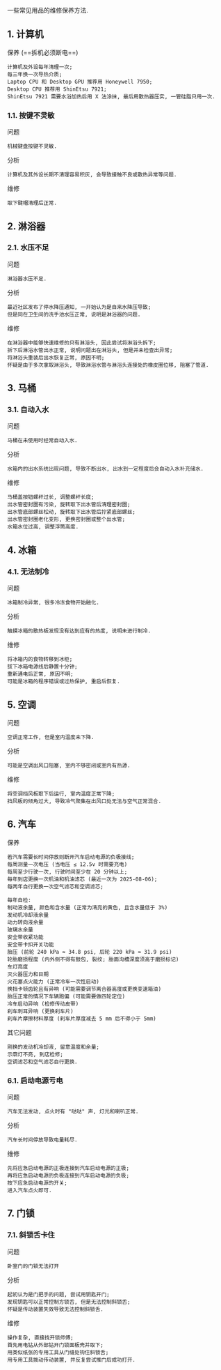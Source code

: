 一些常见用品的维修保养方法.

## 1. 计算机

保养 (==拆机必须断电==)

```
计算机及外设每年清理一次;
每三年换一次导热介质;
Laptop CPU 和 Desktop GPU 推荐用 Honeywell 7950;
Desktop CPU 推荐用 ShinEtsu 7921;
ShinEtsu 7921 需要水浴加热后用 X 法涂抹, 最后用散热器压实, 一管硅脂只用一次.
```

### 1.1. 按键不灵敏

问题

```
机械键盘按键不灵敏.
```

分析

```
计算机及其外设长期不清理容易积灰, 会导致接触不良或散热异常等问题.
```

维修

```
取下键帽清理后正常.
```

## 2. 淋浴器

### 2.1. 水压不足

问题

```
淋浴器水压不足.
```

分析

```
最近社区发布了停水降压通知, 一开始认为是自来水降压导致;
但是同在卫生间的洗手池水压正常, 说明是淋浴器的问题.
```

维修

```
在淋浴器中能够快速维修的只有淋浴头, 因此尝试将淋浴头拆下;
拆下后淋浴水管出水正常, 说明问题出在淋浴头, 但是并未检查出异常;
将淋浴头重装后出水恢复正常, 原因不明;
怀疑是由于多次拿取淋浴头, 导致淋浴水管与淋浴头连接处的橡皮圈位移, 阻塞了管道.
```

## 3. 马桶

### 3.1. 自动入水

问题

```
马桶在未使用时经常自动入水.
```

分析

```
水箱内的出水系统出现问题, 导致不断出水, 出水到一定程度后会自动入水补充储水.
```

维修

```
马桶盖按钮螺杆过长, 调整螺杆长度;
出水管密封圈有污染, 旋转取下出水管后清理密封圈;
出水管底部螺丝松动, 旋转取下出水管后拧紧底部螺丝;
出水管密封圈老化变形, 更换密封圈或整个出水管;
水箱水位过高, 调整浮筒高度.
```

## 4. 冰箱

### 4.1. 无法制冷

问题

```
冰箱制冷异常, 很多冷冻食物开始融化.
```

分析

```
触摸冰箱的散热板发现没有达到应有的热度, 说明未进行制冷.
```

维修

```
将冰箱内的食物转移到冰柜;
拔下冰箱电源线后静置十分钟;
重新通电后正常, 原因不明;
可能是冰箱的程序错误或过热保护, 重启后恢复.
```

## 5. 空调

问题

```
空调正常工作, 但是室内温度未下降.
```

分析

```
可能是空调出风口阻塞, 室内不够密闭或室内有热源.
```

维修

```
将空调挡风板取下后运行, 室内温度正常下降;
挡风板的倾角过大, 导致冷气聚集在出风口处无法与空气正常混合.
```

## 6. 汽车

保养

```
若汽车需要长时间停放则断开汽车启动电源的负极接线;
每周测量一次电压 (当电压 ≤ 12.5v 时需要充电)
每周至少行驶一次, 行驶时间至少在 20 分钟以上;
每年到店更换一次机油和机油滤芯 (最近一次为 2025-08-06);
每两年自行更换一次空气滤芯和空调滤芯;

每年自检:
制动液余量, 颜色和含水量 (正常为清亮的黄色, 且含水量低于 3%)
发动机冷却液余量
动力转向液余量
玻璃水余量
安全带收紧功能
安全带卡扣开关功能
胎压 (前轮 240 kPa ≈ 34.8 psi, 后轮 220 kPa ≈ 31.9 psi)
轮胎磨损程度 (内外侧不得有鼓包, 裂纹; 胎面沟槽深度须高于磨损标记)
车灯亮度
灭火器压力和日期
火花塞点火能力 (正常冷车一次性启动)
换挡卡顿齿轮且有异响 (可能需要调节离合器高度或更换变速箱油)
胎压正常的情况下车辆跑偏 (可能需要做四轮定位)
冷车启动异响 (检修传动皮带)
刹车刺耳异响 (更换刹车片)
刹车片摩擦材料厚度 (刹车片厚度减去 5 mm 后不得小于 5mm)
```

其它问题

```
刚换的发动机冷却液, 留意温度和余量;
示廓灯不亮, 到店检修;
空调滤芯和空气滤芯自行更换.
```

### 6.1. 启动电源亏电

问题

```
汽车无法发动, 点火时有 "哒哒" 声, 灯光和喇叭正常.
```

分析

```
汽车长时间停放导致电量耗尽.
```

维修

```
先将应急启动电源的正极连接到汽车启动电源的正极;
再将应急启动电源的负极连接到汽车启动电源的负极;
按下应急启动电源的开关;
进入汽车点火即可.
```

## 7. 门锁

### 7.1. 斜锁舌卡住

问题

```
卧室门的门锁无法打开
```

分析

```
起初认为是门把手的问题, 尝试用钥匙开门;
发现钥匙可以正常控制方锁舌, 但是无法控制斜锁舌;
怀疑是传动装置失效导致无法控制斜锁舌.
```

维修

```
操作复杂, 直接找开锁师傅;
首先用电钻从外部钻开门锁面板壳并取下;
用类似纸张的专用工具从门缝处钩住斜锁舌;
用专用工具拨动传动装置, 并反复尝试推门后成功打开.
```

